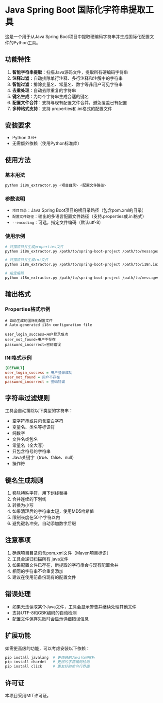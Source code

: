 # Java Spring Boot 国际化字符串提取工具

这是一个用于从Java Spring Boot项目中提取硬编码字符串并生成国际化配置文件的Python工具。

## 功能特性

1. **智能字符串提取**：扫描Java源码文件，提取所有硬编码字符串
2. **注释过滤**：自动排除单行注释、多行注释和注解中的字符串
3. **智能过滤**：排除变量名、常量名、数字等非用户可见字符串
4. **去重处理**：自动去除重复的字符串
5. **键名生成**：为每个字符串生成合适的键名
6. **配置文件合并**：支持与现有配置文件合并，避免覆盖已有配置
7. **多种格式支持**：支持.properties和.ini格式的配置文件

## 安装要求

- Python 3.6+
- 无需额外依赖（使用Python标准库）

## 使用方法

### 基本用法

```bash
python i18n_extractor.py <项目目录> <配置文件路径>
```

### 参数说明

- `项目目录`：Java Spring Boot项目的根目录路径（包含pom.xml的目录）
- `配置文件路径`：输出的多语言配置文件路径（支持.properties或.ini格式）
- `--encoding`：可选，指定文件编码（默认utf-8）

### 使用示例

```bash
# 扫描项目并生成properties文件
python i18n_extractor.py /path/to/spring-boot-project /path/to/messages.properties

# 扫描项目并生成ini文件
python i18n_extractor.py /path/to/spring-boot-project /path/to/i18n.ini

# 指定编码
python i18n_extractor.py /path/to/spring-boot-project /path/to/messages.properties --encoding gbk
```

## 输出格式

### Properties格式示例

```properties
# 自动生成的国际化配置文件
# Auto-generated i18n configuration file

user_login_success=用户登录成功
user_not_found=用户不存在
password_incorrect=密码错误
```

### INI格式示例

```ini
[DEFAULT]
user_login_success = 用户登录成功
user_not_found = 用户不存在
password_incorrect = 密码错误
```

## 字符串过滤规则

工具会自动排除以下类型的字符串：

- 空字符串或只包含空白字符
- 变量名、类名等标识符
- 纯数字
- 文件名或包名
- 常量名（全大写）
- 只包含符号的字符串
- Java关键字（true、false、null）
- 操作符

## 键名生成规则

1. 移除特殊字符，用下划线替换
2. 合并连续的下划线
3. 转换为小写
4. 如果清理后的字符串太短，使用MD5哈希值
5. 限制长度在50个字符以内
6. 避免键名冲突，自动添加数字后缀

## 注意事项

1. 确保项目目录包含pom.xml文件（Maven项目标识）
2. 工具会递归扫描所有.java文件
3. 如果配置文件已存在，新提取的字符串会与现有配置合并
4. 相同的字符串不会重复添加
5. 建议在使用前备份现有的配置文件

## 错误处理

- 如果无法读取某个Java文件，工具会显示警告并继续处理其他文件
- 支持UTF-8和GBK编码的自动检测
- 配置文件保存失败时会显示详细错误信息

## 扩展功能

如需更高级的功能，可以考虑安装以下依赖：

```bash
pip install javalang  # 更精确的Java代码解析
pip install chardet   # 更好的字符编码检测
pip install click     # 更友好的命令行界面
```

## 许可证

本项目采用MIT许可证。